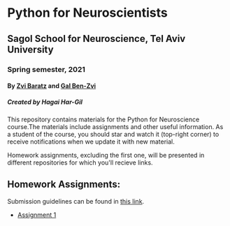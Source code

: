 # Python for Neuroscientists
## Sagol School for Neuroscience, Tel Aviv University
### Spring semester, 2021
#### By [Zvi Baratz](zvibaratz@mail.tau.ac.il) and [Gal Ben-Zvi](hershkovitz1@mail.tau.ac.il)
##### Created by Hagai Har-Gil

This repository contains materials for the Python for Neuroscience course.The materials include assignments and other useful information. As a student of the course, you should star and watch it (top-right corner) to receive notifications when we update it with new material.

Homework assignments, excluding the first one, will be presented in different repositories for which you'll recieve links.

## Homework Assignments:

Submission guidelines can be found in [this link](SubmissionGuidelines.md).

* [Assignment 1](assignments/assignment1/HW1.md)

